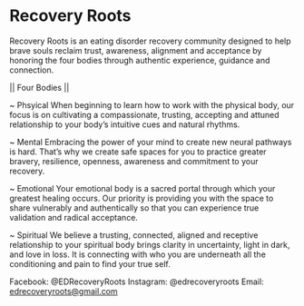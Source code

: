 # Recovery Roots

Recovery Roots is an eating disorder recovery community designed to help brave souls reclaim trust, awareness, alignment and acceptance by honoring the four bodies through authentic experience, guidance and connection.

|| Four Bodies ||

~ Phsyical
When beginning to learn how to work with the physical body, our focus is on cultivating a compassionate, trusting, accepting and attuned relationship to your body’s intuitive cues and natural rhythms.

~ Mental
Embracing the power of your mind to create new neural pathways is hard. That’s why we create safe spaces for you to practice greater bravery, resilience, openness, awareness and commitment to your recovery.

~ Emotional
Your emotional body is a sacred portal through which your greatest healing occurs. Our priority is providing you with the space to share vulnerably and authentically so that you can experience true validation and radical acceptance.

~ Spiritual
We believe a trusting, connected, aligned and receptive relationship to your spiritual body brings clarity in uncertainty, light in dark, and love in loss. It is connecting with who you are underneath all the conditioning and pain to find your true self.

Facebook: @EDRecoveryRoots
Instagram: @edrecoveryroots
Email: edrecoveryroots@gmail.com
